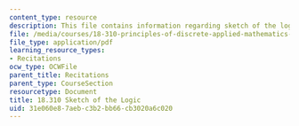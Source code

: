 ```yaml
---
content_type: resource
description: This file contains information regarding sketch of the logic.
file: /media/courses/18-310-principles-of-discrete-applied-mathematics-fall-2013/31e060e87aebc3b2bb66cb3020a6c020_MIT18_310F13_proofsketch.pdf
file_type: application/pdf
learning_resource_types:
- Recitations
ocw_type: OCWFile
parent_title: Recitations
parent_type: CourseSection
resourcetype: Document
title: 18.310 Sketch of the Logic
uid: 31e060e8-7aeb-c3b2-bb66-cb3020a6c020
---
```

